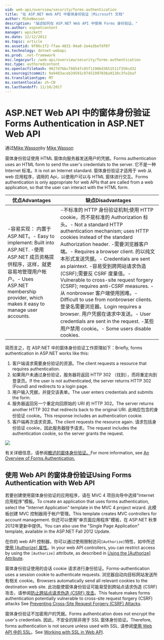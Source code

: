 ```yaml
---
uid: web-api/overview/security/forms-authentication
title: "在 ASP.NET Web API 中窗体身份验证 |Microsoft 文档"
author: MikeWasson
description: "描述如何在 ASP.NET Web API 中使用 Forms 身份验证。"
ms.author: aspnetcontent
manager: wpickett
ms.date: 12/12/2012
ms.topic: article
ms.assetid: 9f06c1f2-ffaa-4831-94a0-2e4a3befdf07
ms.technology: dotnet-webapi
ms.prod: .net-framework
msc.legacyurl: /web-api/overview/security/forms-authentication
msc.type: authoredcontent
ms.openlocfilehash: 9027d76bcf8854fc85f11906d3651511f350cd32
ms.sourcegitcommit: 9a9483aceb34591c97451997036a9120c3fe2baf
ms.translationtype: MT
ms.contentlocale: zh-CN
ms.lasthandoff: 11/10/2017
---
```

<a name="forms-authentication-in-aspnet-web-api"></a><span data-ttu-id="a1ab1-103">ASP.NET Web API 中的窗体身份验证</span><span class="sxs-lookup"><span data-stu-id="a1ab1-103">Forms Authentication in ASP.NET Web API</span></span>
====================
<span data-ttu-id="a1ab1-104">通过[Mike Wasson](https://github.com/MikeWasson)</span><span class="sxs-lookup"><span data-stu-id="a1ab1-104">by [Mike Wasson](https://github.com/MikeWasson)</span></span>

<span data-ttu-id="a1ab1-105">窗体身份验证使用 HTML 窗体向服务器发送用户的凭据。</span><span class="sxs-lookup"><span data-stu-id="a1ab1-105">Forms authentication uses an HTML form to send the user's credentials to the server.</span></span> <span data-ttu-id="a1ab1-106">它不是一种 Internet 标准。</span><span class="sxs-lookup"><span data-stu-id="a1ab1-106">It is not an Internet standard.</span></span> <span data-ttu-id="a1ab1-107">窗体身份验证才适用于 web 从 web 应用程序，调用的 Api，以便用户可以与 HTML 窗体进行交互。</span><span class="sxs-lookup"><span data-stu-id="a1ab1-107">Forms authentication is only appropriate for web APIs that are called from a web application, so that the user can interact with the HTML form.</span></span>

| <span data-ttu-id="a1ab1-108">优点</span><span class="sxs-lookup"><span data-stu-id="a1ab1-108">Advantages</span></span> | <span data-ttu-id="a1ab1-109">缺点</span><span class="sxs-lookup"><span data-stu-id="a1ab1-109">Disadvantages</span></span> |
| --- | --- |
| <span data-ttu-id="a1ab1-110">-容易实现： 内置于 ASP.NET。</span><span class="sxs-lookup"><span data-stu-id="a1ab1-110">- Easy to implement: Built into ASP.NET.</span></span> <span data-ttu-id="a1ab1-111">-使用 ASP.NET 成员资格提供程序，这样，就更容易地管理用户帐户。</span><span class="sxs-lookup"><span data-stu-id="a1ab1-111">- Uses ASP.NET membership provider, which makes it easy to manage user accounts.</span></span> | <span data-ttu-id="a1ab1-112">-不标准的 HTTP 身份验证机制;使用 HTTP cookie，而不是标准的 Authorization 标头。</span><span class="sxs-lookup"><span data-stu-id="a1ab1-112">- Not a standard HTTP authentication mechanism; uses HTTP cookies instead of the standard Authorization header.</span></span> <span data-ttu-id="a1ab1-113">-需要浏览器客户端。</span><span class="sxs-lookup"><span data-stu-id="a1ab1-113">- Requires a browser client.</span></span> <span data-ttu-id="a1ab1-114">的以纯文本形式发送凭据。</span><span class="sxs-lookup"><span data-stu-id="a1ab1-114">- Credentials are sent as plaintext.</span></span> <span data-ttu-id="a1ab1-115">-容易受到跨网站请求伪造 (CSRF);需要反 CSRF 度量值。</span><span class="sxs-lookup"><span data-stu-id="a1ab1-115">- Vulnerable to cross-site request forgery (CSRF); requires anti-CSRF measures.</span></span> <span data-ttu-id="a1ab1-116">-从 nonbrowser 客户端使用困难。</span><span class="sxs-lookup"><span data-stu-id="a1ab1-116">- Difficult to use from nonbrowser clients.</span></span> <span data-ttu-id="a1ab1-117">登录名需要浏览器。</span><span class="sxs-lookup"><span data-stu-id="a1ab1-117">Login requires a browser.</span></span> <span data-ttu-id="a1ab1-118">用户凭据在请求中发送。</span><span class="sxs-lookup"><span data-stu-id="a1ab1-118">- User credentials are sent in the request.</span></span> <span data-ttu-id="a1ab1-119">-某些用户禁用 cookie。</span><span class="sxs-lookup"><span data-stu-id="a1ab1-119">- Some users disable cookies.</span></span> |

<span data-ttu-id="a1ab1-120">简而言之，在 ASP.NET 中的窗体身份验证工作原理如下：</span><span class="sxs-lookup"><span data-stu-id="a1ab1-120">Briefly, forms authentication in ASP.NET works like this:</span></span>

1. <span data-ttu-id="a1ab1-121">客户端请求需要身份验证的资源。</span><span class="sxs-lookup"><span data-stu-id="a1ab1-121">The client requests a resource that requires authentication.</span></span>
2. <span data-ttu-id="a1ab1-122">如果用户未通过身份验证，服务器将返回 HTTP 302 （找到），而将重定向到登录页。</span><span class="sxs-lookup"><span data-stu-id="a1ab1-122">If the user is not authenticated, the server returns HTTP 302 (Found) and redirects to a login page.</span></span>
3. <span data-ttu-id="a1ab1-123">用户输入凭据，并提交该表单。</span><span class="sxs-lookup"><span data-stu-id="a1ab1-123">The user enters credentials and submits the form.</span></span>
4. <span data-ttu-id="a1ab1-124">服务器返回另一个重定向回原始的 URI 的 HTTP 302。</span><span class="sxs-lookup"><span data-stu-id="a1ab1-124">The server returns another HTTP 302 that redirects back to the original URI.</span></span> <span data-ttu-id="a1ab1-125">此响应包含的身份验证 cookie。</span><span class="sxs-lookup"><span data-stu-id="a1ab1-125">This response includes an authentication cookie.</span></span>
5. <span data-ttu-id="a1ab1-126">客户端再次请求资源。</span><span class="sxs-lookup"><span data-stu-id="a1ab1-126">The client requests the resource again.</span></span> <span data-ttu-id="a1ab1-127">请求包括身份验证 cookie，因此服务器授予请求。</span><span class="sxs-lookup"><span data-stu-id="a1ab1-127">The request includes the authentication cookie, so the server grants the request.</span></span>

![](forms-authentication/_static/image1.png)

<span data-ttu-id="a1ab1-128">有关详细信息，请参阅[概述的窗体身份验证。](../../../web-forms/overview/older-versions-security/introduction/an-overview-of-forms-authentication-cs.md)</span><span class="sxs-lookup"><span data-stu-id="a1ab1-128">For more information, see [An Overview of Forms Authentication.](../../../web-forms/overview/older-versions-security/introduction/an-overview-of-forms-authentication-cs.md)</span></span>

## <a name="using-forms-authentication-with-web-api"></a><span data-ttu-id="a1ab1-129">使用 Web API 的窗体身份验证</span><span class="sxs-lookup"><span data-stu-id="a1ab1-129">Using Forms Authentication with Web API</span></span>

<span data-ttu-id="a1ab1-130">若要创建使用窗体身份验证的应用程序，请在 MVC 4 项目向导中选择"Internet 应用程序"模板。</span><span class="sxs-lookup"><span data-stu-id="a1ab1-130">To create an application that uses forms authentication, select the "Internet Application" template in the MVC 4 project wizard.</span></span> <span data-ttu-id="a1ab1-131">此模板创建 MVC 控制器用于帐户管理。</span><span class="sxs-lookup"><span data-stu-id="a1ab1-131">This template creates MVC controllers for account management.</span></span> <span data-ttu-id="a1ab1-132">你还可以使用"单页面应用程序"模板，在 ASP.NET 秋季 2012年更新中提供。</span><span class="sxs-lookup"><span data-stu-id="a1ab1-132">You can also use the "Single Page Application" template, available in the ASP.NET Fall 2012 Update.</span></span>

<span data-ttu-id="a1ab1-133">在你的 web API 控制器，你可以通过使用限制访问`[Authorize]`特性，如中所述[使用 [Authorize] 属性](authentication-and-authorization-in-aspnet-web-api.md#auth3)。</span><span class="sxs-lookup"><span data-stu-id="a1ab1-133">In your web API controllers, you can restrict access by using the `[Authorize]` attribute, as described in [Using the [Authorize] Attribute](authentication-and-authorization-in-aspnet-web-api.md#auth3).</span></span>

<span data-ttu-id="a1ab1-134">窗体身份验证使用的会话 cookie 请求进行身份验证。</span><span class="sxs-lookup"><span data-stu-id="a1ab1-134">Forms-authentication uses a session cookie to authenticate requests.</span></span> <span data-ttu-id="a1ab1-135">浏览器自动向目标网站发送所有相关 cookie。</span><span class="sxs-lookup"><span data-stu-id="a1ab1-135">Browsers automatically send all relevant cookies to the destination web site.</span></span> <span data-ttu-id="a1ab1-136">此功能使窗体身份验证可能易受到跨站点请求伪造 (CSRF) 攻击，请参阅[防止跨站点请求伪造 (CSRF) 攻击](preventing-cross-site-request-forgery-csrf-attacks.md)。</span><span class="sxs-lookup"><span data-stu-id="a1ab1-136">This feature makes forms authentication potentially vulnerable to cross-site request forgery (CSRF) attacks See [Preventing Cross-Site Request Forgery (CSRF) Attacks](preventing-cross-site-request-forgery-csrf-attacks.md).</span></span>

<span data-ttu-id="a1ab1-137">窗体身份验证不加密用户的凭据。</span><span class="sxs-lookup"><span data-stu-id="a1ab1-137">Forms authentication does not encrypt the user's credentials.</span></span> <span data-ttu-id="a1ab1-138">因此，不安全的除非用于 SSL 窗体身份验证。</span><span class="sxs-lookup"><span data-stu-id="a1ab1-138">Therefore, forms authentication is not secure unless used with SSL.</span></span> <span data-ttu-id="a1ab1-139">请参阅[使用 Web API 中的 SSL](working-with-ssl-in-web-api.md)。</span><span class="sxs-lookup"><span data-stu-id="a1ab1-139">See [Working with SSL in Web API](working-with-ssl-in-web-api.md).</span></span>

